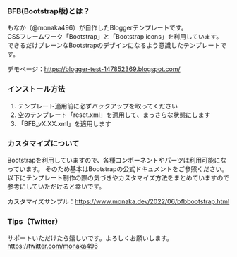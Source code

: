 ### BFB(Bootstrap版)とは？
もなか（@monaka496）が自作したBloggerテンプレートです。  
CSSフレームワーク「Bootstrap」と「Bootstrap icons」を利用しています。  
できるだけプレーンなBootstrapのデザインになるよう意識したテンプレートです。  

デモページ：https://blogger-test-147852369.blogspot.com/

### インストール方法
1. テンプレート適用前に必ずバックアップを取ってください
2. 空のテンプレート「reset.xml」を適用して、まっさらな状態にします
3. 「BFB_vX.XX.xml」を適用します

### カスタマイズについて
Bootstrapを利用していますので、各種コンポーネントやパーツは利用可能になっています。
そのため基本はBootstrapの公式ドキュメントをご参照ください。
以下にテンプレート制作の際の気づきやカスタマイズ方法をまとめていますので参考にしていただけると幸いです。

カスタマイズサンプル：https://www.monaka.dev/2022/06/bfbbootstrap.html

### Tips（Twitter）
サポートいただけたら嬉しいです。よろしくお願いします。  
https://twitter.com/monaka496
